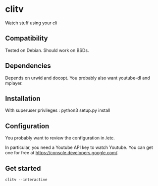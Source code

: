 # clitv
Watch stuff using your cli

## Compatibility
Tested on Debian. Should work on BSDs.

## Dependencies
Depends on urwid and docopt.
You probably also want youtube-dl and mplayer.

## Installation
With superuser privileges :
    python3 setup.py install

## Configuration
You probably want to review the configuration in /etc.

In particular, you need a Youtube API key to watch Youtube. You can get one for free at https://console.developers.google.com/.

## Get started
    clitv --interactive
